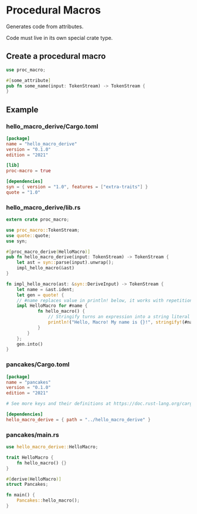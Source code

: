 # Procedural Macros
Generates code from attributes.

Code must live in its own special crate type.

## Create a procedural macro
```rust
use proc_macro;

#[some_attribute]
pub fn some_name(input: TokenStream) -> TokenStream {
}
```

## Example
### hello_macro_derive/Cargo.toml
```toml
[package]
name = "hello_macro_derive"
version = "0.1.0"
edition = "2021"

[lib]
proc-macro = true

[dependencies]
syn = { version = "1.0", features = ["extra-traits"] }
quote = "1.0"
```
### hello_macro_derive/lib.rs
```rust
extern crate proc_macro;

use proc_macro::TokenStream;
use quote::quote;
use syn;

#[proc_macro_derive(HelloMacro)]
pub fn hello_macro_derive(input: TokenStream) -> TokenStream {
    let ast = syn::parse(input).unwrap();
    impl_hello_macro(&ast)
}

fn impl_hello_macro(ast: &syn::DeriveInput) -> TokenStream {
    let name = &ast.ident;
    let gen = quote! {
    // #name replaces value in println! below, it works with repetition
    impl HelloMacro for #name {
            fn hello_macro() {
                // Stringify turns an expression into a string literal
                println!("Hello, Macro! My name is {}!", stringify!(#name));
            }
        }
    };
    gen.into()
}
```
### pancakes/Cargo.toml
```toml
[package]
name = "pancakes"
version = "0.1.0"
edition = "2021"

# See more keys and their definitions at https://doc.rust-lang.org/cargo/reference/manifest.html

[dependencies]
hello_macro_derive = { path = "../hello_macro_derive" }
```
### pancakes/main.rs
```rust
use hello_macro_derive::HelloMacro;

trait HelloMacro {
    fn hello_macro() {}
}

#[derive(HelloMacro)]
struct Pancakes;

fn main() {
    Pancakes::hello_macro();
}
```